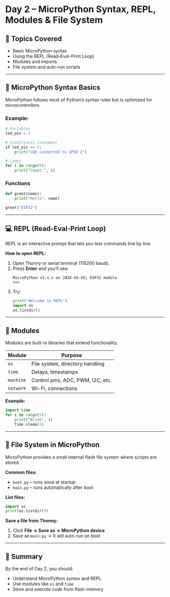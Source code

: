 # Day 2 – MicroPython Syntax, REPL, Modules & File System

## 📘 Topics Covered
- Basic MicroPython syntax
- Using the REPL (Read-Eval-Print Loop)
- Modules and imports
- File system and auto-run scripts

---

## 🐍 MicroPython Syntax Basics

MicroPython follows most of Python’s syntax rules but is optimized for microcontrollers.

### Example:
```python
# Variables
led_pin = 2

# Conditional statement
if led_pin == 2:
    print("LED connected to GPIO 2")

# Loops
for i in range(5):
    print("Count:", i)
```

### Functions
```python
def greet(name):
    print("Hello", name)

greet("ESP32")
```

---

## 💻 REPL (Read-Eval-Print Loop)

REPL is an interactive prompt that lets you test commands line by line.

**How to open REPL:**
1. Open Thonny or serial terminal (115200 baud).
2. Press **Enter** and you’ll see:
   ```
   MicroPython v1.x.x on 202X-XX-XX; ESP32 module
   >>>
   ```
3. Try:
   ```python
   print("Welcome to REPL")
   import os
   os.listdir()
   ```

---

## 🧩 Modules

Modules are built-in libraries that extend functionality.

| Module | Purpose |
|---------|----------|
| `os` | File system, directory handling |
| `time` | Delays, timestamps |
| `machine` | Control pins, ADC, PWM, I2C, etc. |
| `network` | Wi-Fi, connections |

**Example:**
```python
import time
for i in range(5):
    print("Blink", i)
    time.sleep(1)
```

---

## 💾 File System in MicroPython

MicroPython provides a small internal flash file system where scripts are stored.

**Common files:**
- `boot.py` – runs once at startup  
- `main.py` – runs automatically after boot

**List files:**
```python
import os
print(os.listdir())
```

**Save a file from Thonny:**
1. Click **File → Save as → MicroPython device**
2. Save as `main.py` → It will auto-run on boot

---

## 🧠 Summary

By the end of Day 2, you should:
- Understand MicroPython syntax and REPL
- Use modules like `os` and `time`
- Store and execute code from flash memory
